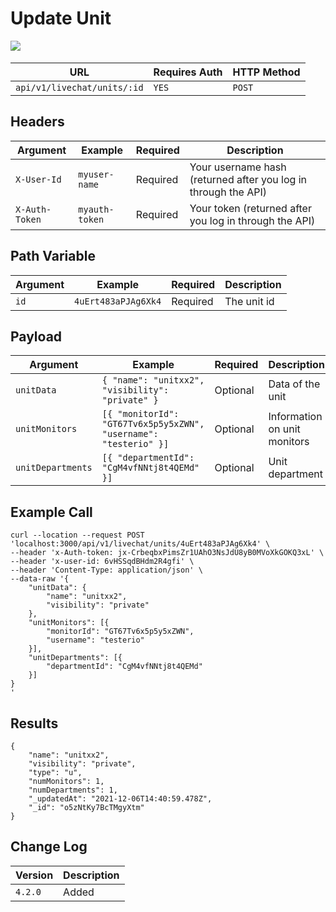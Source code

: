 # Update Unit

​​![](https://files.gitbook.com/v0/b/gitbook-28427.appspot.com/o/assets%2F-MWf1K8RJU-TjNEtPxvb%2F-MdYMamkk8ovpBMXvbHS%2F-MdYNoNP9yQ4DY7S9i37%2FEnterprise.jpg?alt=media\&token=181a0d13-d261-4a6e-b4b2-ded19b2d5e32)

| URL                         | Requires Auth | HTTP Method |
| --------------------------- | ------------- | ----------- |
| `api/v1/livechat/units/:id` | `YES`         | `POST`      |

## Headers

| Argument       | Example        | Required | Description                                                    |
| -------------- | -------------- | -------- | -------------------------------------------------------------- |
| `X-User-Id`    | `myuser-name`  | Required | Your username hash (returned after you log in through the API) |
| `X-Auth-Token` | `myauth-token` | Required | Your token (returned after you log in through the API)         |

## Path Variable

| Argument | Example             | Required | Description |
| -------- | ------------------- | -------- | ----------- |
| `id`     | `4uErt483aPJAg6Xk4` | Required | The unit id |

## Payload

| Argument          | Example                                                          | Required | Description                  |
| ----------------- | ---------------------------------------------------------------- | -------- | ---------------------------- |
| `unitData`        | `{ "name": "unitxx2", "visibility": "private" }`                 | Optional | Data of the unit             |
| `unitMonitors`    | `[{ "monitorId": "GT67Tv6x5p5y5xZWN", "username": "testerio" }]` | Optional | Information on unit monitors |
| `unitDepartments` | `[{ "departmentId": "CgM4vfNNtj8t4QEMd" }]`                      | Optional | Unit department              |

## Example Call

```
curl --location --request POST 'localhost:3000/api/v1/livechat/units/4uErt483aPJAg6Xk4' \
--header 'x-Auth-token: jx-CrbeqbxPimsZr1UAhO3NsJdU8yB0MVoXkGOKQ3xL' \
--header 'x-user-id: 6vHSSqdBHdm2R4gfi' \
--header 'Content-Type: application/json' \
--data-raw '{
	"unitData": {
        "name": "unitxx2",
        "visibility": "private"
    },
    "unitMonitors": [{
        "monitorId": "GT67Tv6x5p5y5xZWN",
        "username": "testerio"
    }],
    "unitDepartments": [{
        "departmentId": "CgM4vfNNtj8t4QEMd"
    }]
}
'
```

## Results

```
{
    "name": "unitxx2",
    "visibility": "private",
    "type": "u",
    "numMonitors": 1,
    "numDepartments": 1,
    "_updatedAt": "2021-12-06T14:40:59.478Z",
    "_id": "o5zNtKy7BcTMgyXtm"
}
```

## Change Log

| Version | Description |
| ------- | ----------- |
| `4.2.0` | Added       |
